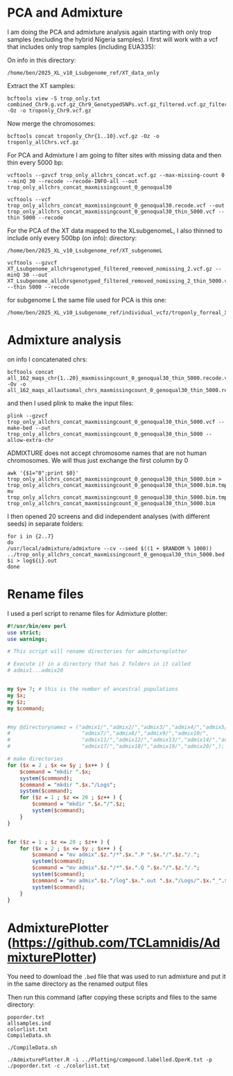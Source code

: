 # PCA and Admixture

I am doing the PCA and admixture analysis again starting with only trop samples (excluding the hybrid Nigeria samples). I first will work with a vcf that includes only trop samples (including EUA335):

On info in this directory:
```
/home/ben/2025_XL_v10_Lsubgenome_ref/XT_data_only
```
Extract the XT samples:
```
bcftools view -S trop_only.txt combined_Chr9.g.vcf.gz_Chr9_GenotypedSNPs.vcf.gz_filtered.vcf.gz_filtered_removed.vcf.gz -Oz -o troponly_Chr9.vcf.gz
```
Now merge the chromosomes:
```
bcftools concat troponly_Chr{1..10}.vcf.gz -Oz -o troponly_allChrs.vcf.gz
```


For PCA and Admixture I am going to filter sites with missing data and then thin every 5000 bp:
```
vcftools --gzvcf trop_only_allchrs_concat.vcf.gz --max-missing-count 0 --minQ 30 --recode --recode-INFO-all --out trop_only_allchrs_concat_maxmissingcount_0_genoqual30
```
```
vcftools --vcf trop_only_allchrs_concat_maxmissingcount_0_genoqual30.recode.vcf --out trop_only_allchrs_concat_maxmissingcount_0_genoqual30_thin_5000.vcf --thin 5000 --recode
```

For the PCA of the XT data mapped to the XLsubgenomeL, I also thinned to include only every 500bp (on info):
directory:
```
/home/ben/2025_XL_v10_Lsubgenome_ref/XT_subgenomeL
```
```
vcftools --gzvcf XT_Lsubgenome_allchrsgenotyped_filtered_removed_nomissing_2.vcf.gz --minQ 30 --out XT_Lsubgenome_allchrsgenotyped_filtered_removed_nomissing_2_thin_5000.vcf --thin 5000 --recode
```

for subgenome L the same file used for PCA is this one:
```
/home/ben/2025_XL_v10_Lsubgenome_ref/individual_vcfz/troponly_forreal_XT_Lsubgenome_allchrsgenotyped_filtered_removed_nomissing_2.vcf.gz_thin_5000.vcf.recode.vcf.gz
```

# Admixture analysis

on info I concatenated  chrs:
```
bcftools concat all_162_maqs_chr{1..20}_maxmissingcount_0_genoqual30_thin_5000.recode.vcf -Ov -o all_162_maqs_allautsomal_chrs_maxmissingcount_0_genoqual30_thin_5000.recode.vcf
```
and then I used plink to make the input files:
```
plink --gzvcf trop_only_allchrs_concat_maxmissingcount_0_genoqual30_thin_5000.vcf --make-bed --out trop_only_allchrs_concat_maxmissingcount_0_genoqual30_thin_5000 --allow-extra-chr
```

ADMIXTURE does not accept chromosome names that are not human chromosomes. We will thus just exchange the first column by 0
```
awk '{$1="0";print $0}' trop_only_allchrs_concat_maxmissingcount_0_genoqual30_thin_5000.bim > trop_only_allchrs_concat_maxmissingcount_0_genoqual30_thin_5000.bim.tmp
mv trop_only_allchrs_concat_maxmissingcount_0_genoqual30_thin_5000.bim.tmp trop_only_allchrs_concat_maxmissingcount_0_genoqual30_thin_5000.bim
```
I then opened 20 screens and did independent analyses (with different seeds) in separate folders:
```
for i in {2..7}
do
/usr/local/admixture/admixture --cv --seed $((1 + $RANDOM % 1000)) ../trop_only_allchrs_concat_maxmissingcount_0_genoqual30_thin_5000.bed $i > log${i}.out
done
```
# Rename files
I used a perl script to rename files for Admixture plotter:
```perl
#!/usr/bin/env perl
use strict;
use warnings;

# This script will rename directories for admixtureplotter

# Execute it in a directory that has 2 folders in it called
# admix1...admix20


my $y= 7; # this is the number of ancestral populations
my $x;
my $z;
my $command;


#my @directorynamez = ("admix1/","admix2/","admix3/","admix4/","admix5/","admix6/",
#						"admix7/","admix8/","admix9/","admix10/",
#						"admix11/","admix12/","admix13/","admix14/","admix15/","admix16/",
#						"admix17/","admix18/","admix19/","admix20/",);

# make directories
for ($x = 2 ; $x <= $y ; $x++ ) {
	$command = "mkdir ".$x;
	system($command);
	$command = "mkdir ".$x."/Logs";
	system($command);
	for ($z = 1 ; $z <= 20 ; $z++ ) {
		$command = "mkdir ".$x."/".$z;
		system($command);
	}	
}


for ($z = 1 ; $z <= 20 ; $z++ ) {
	for ($x = 2 ; $x <= $y ; $x++ ) {
		$command = "mv admix".$z."/*".$x.".P ".$x."/".$z."/.";
		system($command);
		$command = "mv admix".$z."/*".$x.".Q ".$x."/".$z."/.";
		system($command);
		$command = "mv admix".$z."/log".$x.".out ".$x."/Logs/".$x."_".$z.".log";
		system($command);
	}	
}
```


# AdmixturePlotter (https://github.com/TCLamnidis/AdmixturePlotter)
You need to download the `.bed` file that was used to run admixture and put it in the same directory as the renamed output files

Then run this command (after copying these scripts and files to the same directory:
```
poporder.txt
allsamples.ind
colorlist.txt
CompileData.sh
```

```
./CompileData.sh
```
```
./AdmixturePlotter.R -i ../Plotting/compound.labelled.QperK.txt -p ./poporder.txt -c ./colorlist.txt
```

